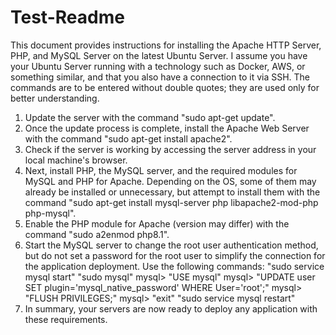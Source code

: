 # Test-Readme
This document provides instructions for installing the Apache HTTP Server, PHP, and MySQL Server on the latest Ubuntu Server. I assume you have your Ubuntu Server running with a technology such as Docker, AWS, or something similar, and that you also have a connection to it via SSH. The commands are to be entered without double quotes; they are used only for better understanding.
1. Update the server with the command "sudo apt-get update".
2. Once the update process is complete, install the Apache Web Server with the command "sudo apt-get install apache2".
3. Check if the server is working by accessing the server address in your local machine's browser.
4. Next, install PHP, the MySQL server, and the required modules for MySQL and PHP for Apache. Depending on the OS, some of them may already be installed or unnecessary, but attempt to install them with the command "sudo apt-get install mysql-server php libapache2-mod-php php-mysql".
5. Enable the PHP module for Apache (version may differ) with the command "sudo a2enmod php8.1".
6. Start the MySQL server to change the root user authentication method, but do not set a password for the root user to simplify the connection for the application deployment. Use the following commands:
"sudo service mysql start" 
"sudo mysql"
mysql> "USE mysql"
mysql> "UPDATE user SET plugin='mysql_native_password' WHERE User='root';"
mysql> "FLUSH PRIVILEGES;"
mysql> "exit"
"sudo service mysql restart"
7. In summary, your servers are now ready to deploy any application with these requirements.
